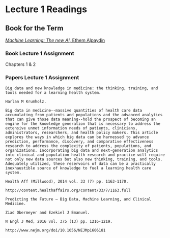 # Lecture 1 Readings

## Book for the Term
[*Machine Learning: The new AI*, Ethem Alpaydin](https://www.amazon.com/Machine-Learning-Press-Essential-Knowledge/dp/0262529513)

### Book Lecture 1 Assignment
Chapters 1 & 2

### Papers Lecture 1 Assignment
```
Big data and new knowledge in medicine: the thinking, training, and tools needed for a learning health system.

Harlan M Krumholz.

Big data in medicine--massive quantities of health care data accumulating from patients and populations and the advanced analytics that can give those data meaning--hold the prospect of becoming an engine for the knowledge generation that is necessary to address the extensive unmet information needs of patients, clinicians, administrators, researchers, and health policy makers. This article explores the ways in which big data can be harnessed to advance prediction, performance, discovery, and comparative effectiveness research to address the complexity of patients, populations, and organizations. Incorporating big data and next-generation analytics into clinical and population health research and practice will require not only new data sources but also new thinking, training, and tools. Adequately utilized, these reservoirs of data can be a practically inexhaustible source of knowledge to fuel a learning health care system.

Health Aff (Millwood), 2014 vol. 33 (7) pp. 1163-1170.

http://content.healthaffairs.org/content/33/7/1163.full
```
```
Predicting the Future — Big Data, Machine Learning, and Clinical Medicine.

Ziad Obermeyer and Ezekiel J Emanuel.

N Engl J Med, 2016 vol. 375 (13) pp. 1216-1219.

http://www.nejm.org/doi/10.1056/NEJMp1606181
```





